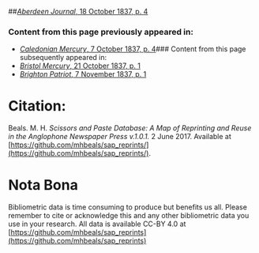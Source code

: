 ##[*Aberdeen Journal*, 18 October 1837, p. 4](https://mhbeals.github.io/sap_html/Aberdeen-Journal/Aberdeen-Journal-18-October-1837-p-4)

### Content from this page previously appeared in:
+ [*Caledonian Mercury*, 7 October 1837, p. 4](https://mhbeals.github.io/sap_html/Caledonian-Mercury/Caledonian-Mercury-7-October-1837-p-4)### Content from this page subsequently appeared in:
+ [*Bristol Mercury*, 21 October 1837, p. 1](https://mhbeals.github.io/sap_html/Bristol-Mercury/Bristol-Mercury-21-October-1837-p-1)
+ [*Brighton Patriot*, 7 November 1837, p. 1](https://mhbeals.github.io/sap_html/Brighton-Patriot/Brighton-Patriot-7-November-1837-p-1)
                    
# Citation: 

Beals. M. H. *Scissors and Paste Database: A Map of Reprinting and Reuse in the Anglophone Newspaper Press v.1.0.1.* 2 June 2017. Available at [https://github.com/mhbeals/sap_reprints/](https://github.com/mhbeals/sap_reprints/). 
                    
# Nota Bona

Bibliometric data is time consuming to produce but benefits us all. Please remember to cite or acknowledge this and any other bibliometric data you use in your research. All data is available CC-BY 4.0 at [https://github.com/mhbeals/sap_reprints](https://github.com/mhbeals/sap_reprints)